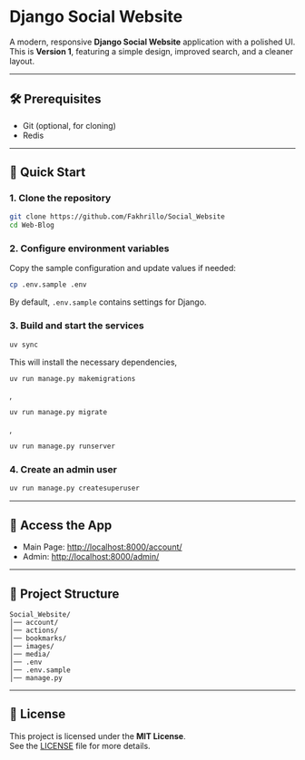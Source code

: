 # Django Social Website

A modern, responsive **Django Social Website** application with a polished UI.  
This is **Version 1**, featuring a simple design, improved search, and a cleaner layout.

---

## 🛠 Prerequisites

- Git (optional, for cloning)
- Redis
---

## 🚀 Quick Start

### 1. Clone the repository

```bash
git clone https://github.com/Fakhrillo/Social_Website
cd Web-Blog
```

### 2. Configure environment variables

Copy the sample configuration and update values if needed:

```bash
cp .env.sample .env
```

By default, `.env.sample` contains settings for Django.

### 3. Build and start the services

```bash
uv sync
```

This will install the necessary dependencies,

```bash
uv run manage.py makemigrations
```
,

```bash
uv run manage.py migrate
```

,

```bash
uv run manage.py runserver
```


### 4. Create an admin user

```bash
uv run manage.py createsuperuser
```

---

## 📍 Access the App

- Main Page: [http://localhost:8000/account/](http://localhost:8000/account/)  
- Admin: [http://localhost:8000/admin/](http://localhost:8000/admin/)

---

## 📂 Project Structure

```
Social_Website/
│── account/             
│── actions/           
│── bookmarks/             
│── images/
│── media/
│── .env
│── .env.sample
│── manage.py
```

---

## 📝 License

This project is licensed under the **MIT License**.  
See the [LICENSE](LICENSE) file for more details.
